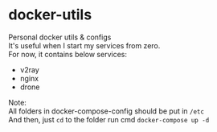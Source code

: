 # docker-utils
Personal docker utils & configs  
It's useful when I start my services from zero.  
For now, it contains below services:
- v2ray
- nginx
- drone

Note:  
All folders in docker-compose-config should be put in `/etc`  
And then, just `cd` to the folder run cmd `docker-compose up -d`
